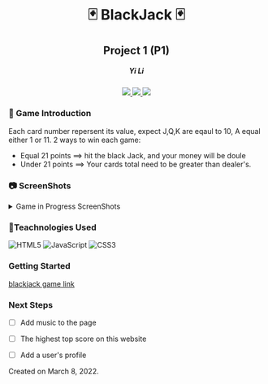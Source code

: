 <div align="center"> 

#  :black_joker: BlackJack  :black_joker:
## Project 1  (P1) 

<h5>Yi Li</h5>
<a href="https://msyili.com" target="_blank">
    <img src="https://img.shields.io/badge/-Portfolio:_user.github.io-darkgreen?style=flat&logo=medium"/>
</a>
<a href="https://www.linkedin.com/in/msyili/" target="_blank">
    <img src="https://img.shields.io/badge/-linkedin.com/in/user-blue?style=flat&``logo=Linkedin&logoColor=white">
 </a> 
<a href="mailto:yli3623@gmail.com" target="_blank">
    <img src="https://img.shields.io/badge/-user@gmail.com-c14438?style=flat&logo=Gmail&``logoColor=white">
</a>
</div>


### :memo: Game Introduction  
Each card number repersent its value, expect J,Q,K are eqaul to 10, A equal either 1 or 11.
 2 ways to win each game:  
* Equal 21 points ==> hit the black Jack, and your money will be doule
* Under 21 points ==> Your cards total need to be greater than dealer's. 


### :camera: ScreenShots
<details>
<summary> Game in Progress ScreenShots</summary>

| Description | Screenshot |
|------------ | ------------|
| <h3 align="center">Home Page</h3> | <img width="1001" alt="Screen Shot 2022-04-08 at 8 32 39 AM" src="https://user-images.githubusercontent.com/101530796/162474789-74386979-c434-4503-9fdf-1ff4f1434959.png" width="700"/>
| <h3 align="center">Home Page</h3> |  <img width="381" alt="Screen Shot 2022-04-08 at 8 16 49 AM" src="https://user-images.githubusercontent.com/101530796/162474096-3bc7281b-a159-4ce2-8a3c-f756ed93e7a0.png" width="700"/>
| <h3 align="center">Profile Page</h3> | <img width="325" alt="Screen Shot 2022-04-08 at 8 17 08 AM" src="https://user-images.githubusercontent.com/101530796/162474339-4d89f9ab-a0da-40c0-b21b-1db6bb1d52d0.png" width="700"> |
</details>


### :wrench:Teachnologies Used
![HTML5](https://img.shields.io/badge/-HTML5-333?style=flat&logo=html5)
![JavaScript](https://img.shields.io/badge/-JavaScript-333?style=flat&logo=javascript) 
![CSS3](https://img.shields.io/badge/-CSS-333?style=flat&logo=css3)

### Getting Started
[blackjack game link](https://iam-yi.github.io/blackjack/) <br>


### Next Steps
- [ ] Add music to the page

- [ ] The highest top score on this website 

- [ ] Add a user's profile  

Created on March 8, 2022. 



